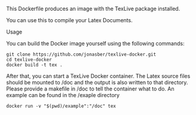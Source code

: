 This Dockerfile produces an image with the TexLive package installed.

You can use this to compile your Latex Documents.

Usage

You can build the Docker image yourself using the following commands:

    git clone https://github.com/jonasber/texlive-docker.git
    cd texlive-docker
    docker build -t tex .

After that, you can start a TexLive Docker container. The Latex source files should be mounted to /doc and the output is also written to that directory. Please provide a makefile in /doc to tell the container what to do. An example can be found in the /exaple directory

    docker run -v "$(pwd)/example":"/doc" tex



